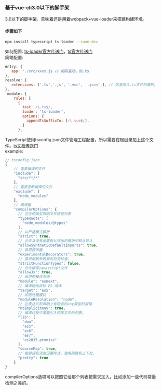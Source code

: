### 基于vue-cli3.0以下的脚手架
3.0以下的脚手架，意味着还是用着webpack+vue-loader来搭建构建环境。
#### 步骤如下
``` bash
npm install typescript ts-loader --save-dev
```
如何配置: [ts-loader官方传送门](https://www.npmjs.com/package/ts-loader#appendtssuffixto-regexp-default)，[ts官方传送门](https://www.tslang.cn/docs/handbook/migrating-from-javascript.html)  
简略配置:  
```javascript
entry: {
   app: './src/xxxx.js // 如有变动，则.ts
},
resolve: {
   extensions: ['.ts','.js', '.vue', '.json',], // 这里加入.ts文件的解析,不必照搬，有啥加啥，经试验ts需放置在前，解决某种打包错误
},
 module: {
    rules: [
      {
        test: /\.ts$/,
        loader: 'ts-loader',
        options: {
          appendTsSuffixTo: [/\.vue$/],
        }
      },
```
TypeScript使用tsconfig.json文件管理工程配置，所以需要在根目录加上这个文件。[ts文档传送门](https://www.tslang.cn/docs/handbook/migrating-from-javascript.html)    
example:  
``` javascript
// tsconfig.json
{
    // 需要编译的文件
    "include": [
      "src/**/*"
    ],
    // 需要忽略编译的文件
    "exclude": [
      "node_modules"
    ],
    // 编译器
    "compilerOptions": {
      // 包含的类型声明文件路径列表
      "typeRoots": [
        "node_modules/@types"
      ],
      // 以严格模式解析
      "strict": true,
      // 允许从没有设置默认导出的模块中默认导入
      "allowSyntheticDefaultImports": true,
      // 启用装饰器
      "experimentalDecorators": true,
      // 禁用函数参数双向协变检查。
      "strictFunctionTypes": false,
      // 允许编译javascript文件
      "allowJs": true,
      // 采用的模块系统
      "module": "esnext",
      // 编译输出目标 ES 版本
      "target": "es5",
      // 如何处理模块
      "moduleResolution": "node",
      // 在表达式和声明上有隐含的any类型时报错
      "noImplicitAny": true,
      // 编译过程中需要引入的库文件的列表。
      "lib": [
        "dom",
        "es5",
        "es6",
        "es7",
        "es2015.promise"
      ],
      "sourceMap": true,
      // 给错误和消息设置样式，使用颜色和上下文。
      "pretty": true
    }
}
```
compilerOptions选项可以按照它给那个列表按需求加入，比如添加一些代码常量检测之类的。
